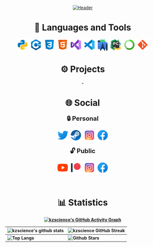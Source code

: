 <div align='center'>

[![Header](https://github.com/kzscience/kzscience/blob/main/assets/Header.png)](https://www.youtube.com/channel/UCqLVSSl_m2u1f_z8GB9rQlA)


[comment]: <> (My Skills,Tools,Language)

<h1 align='center'> <b> 📂 Languages and Tools </h1>

<a href = 'https://github.com/kzscience?tab=repositories'> <img width = '40px'  src="assets/icons/Languages/python.svg"/></a> 
<a href = 'https://github.com/kzscience?tab=repositories'> <img width = '40px'  src="assets/icons/Languages/cplusplus.svg"/></a> 
<a href = 'https://github.com/kzscience?tab=repositories'> <img width = '40px'  src="assets/icons/Languages/css.svg"/></a> 
<a href = 'https://github.com/kzscience?tab=repositories'> <img width = '40px'  src="assets/icons/Languages/html.svg"/></a>
<a href = 'https://github.com/kzscience?tab=repositories'> <img width = '40px'  src="assets/icons/Tools/visual_studio.svg"/></a>
<a href = 'https://github.com/kzscience?tab=repositories'> <img width = '40px'  src="assets/icons/Tools/visual_studio_code.svg"/></a>
<a href = 'https://github.com/kzscience?tab=repositories'> <img width = '40px'  src="assets/icons/Tools/android_studio.svg"/></a>
<a href = 'https://github.com/kzscience?tab=repositories'> <img width = '40px'  src="assets/icons/Tools/pycharm.svg"/></a>
<a href = 'https://github.com/kzscience?tab=repositories'> <img width = '40px'  src="assets/icons/Tools/anaconda.svg"/></a>
<a href = 'https://github.com/kzscience?tab=repositories'> <img width = '40px'  src="assets/icons/Tools/git.svg"/></a>


<h1 align='center'> <b> ⚙️ Projects </h1>
-


<br>


[comment]: <> (Links for My social)


<h1 align='center'> <b> 🌐 Social </h1>


<div style="font-size:20px"> <b> 🔒 Personal </div> 

<a href = 'https://www.facebook.com/nurkaliyevdinmukhamed'> <img width = '40px'  src="assets/icons/Social/twitter.svg"/></a> 
<a href = 'https://twitter.com/_qypshaq_?t=7koAIFgiKIh_dfg_0IIRLg&s=35'> <img width = '40px'  src="assets/icons/Social/steam.svg"/></a> 
<a href = 'https://www.instagram.com/_nurkaliyev_dinmukhamed_/?next=%2F'> <img width = '40px'  src="assets/icons/Social/instagram.svg"/></a> 
<a href = 'https://www.facebook.com/nurkaliyevdinmukhamed'> <img width = '40px'  src="assets/icons/Social/facebook.svg"/></a>  

<div style="font-size:20px"> <b> 🔓 Public </div>

<a href = 'https://www.youtube.com/channel/UCqLVSSl_m2u1f_z8GB9rQlA'> <img width = '40px'  src="assets/icons/Social/youtube.svg"/></a>
<a href = 'https://www.patreon.com/user/creators?u=62215525'> <img width = '40px'  src="assets/icons/Social/patreon.svg"/></a> 
<a href = 'https://www.instagram.com/qypshaq_kazakh/?next=%2F_nurkaliyev_dinmukhamed_%2F'> <img width = '40px'  src="assets/icons/Social/instagram.svg"/></a> 
<a href = 'https://www.facebook.com/QypshaQ/'> <img width = '40px'  src="assets/icons/Social/facebook.svg"/></a>   


<br>


[comment]: <> (Just GitHub Statistics)


<h1  class='Statistics'> <b> 📊 Statistics </h1>

[![kzscience's GitHub Activity Graph](https://activity-graph.herokuapp.com/graph?username=kzscience&theme=tokyonight)](https://git.io/praveenscience)

| ![kzscience's github stats](https://github-readme-stats.vercel.app/api?username=kzscience&show_icons=true&theme=tokyonight) | ![kzscience GitHub Streak](https://github-readme-streak-stats.herokuapp.com/?user=kzscience&theme=tokyonight) |
| --- | --- |
| ![Top Langs](https://github-readme-stats.vercel.app/api/top-langs/?username=kzscience&theme=tokyonight) | ![Github Stars](https://github-readme-stats.vercel.app/api?username=kzscience&show_icons=true&locale=en&count_private=true&hide_rank=true&custom_title=My%20GitHub%20Stats&disable_animations=true&theme=tokyonight)


</div>